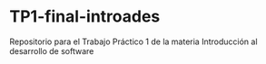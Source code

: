 # TP1-final-introades
Repositorio para el Trabajo Práctico 1 de la materia Introducción al desarrollo de software
